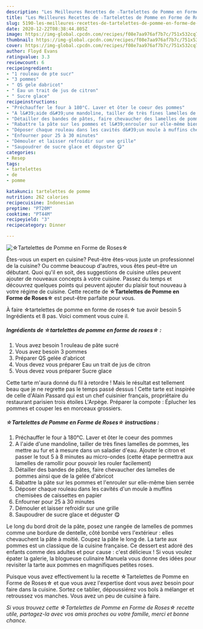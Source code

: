 ```yaml
---
description: "Les Meilleures Recettes de ☆Tartelettes de Pomme en Forme de Roses☆"
title: "Les Meilleures Recettes de ☆Tartelettes de Pomme en Forme de Roses☆"
slug: 5190-les-meilleures-recettes-de-tartelettes-de-pomme-en-forme-de-roses
date: 2020-12-22T08:38:44.805Z
image: https://img-global.cpcdn.com/recipes/f08e7aa976af7b7c/751x532cq70/☆tartelettes-de-pomme-en-forme-de-roses☆-photo-principale-de-la-recette.jpg
thumbnail: https://img-global.cpcdn.com/recipes/f08e7aa976af7b7c/751x532cq70/☆tartelettes-de-pomme-en-forme-de-roses☆-photo-principale-de-la-recette.jpg
cover: https://img-global.cpcdn.com/recipes/f08e7aa976af7b7c/751x532cq70/☆tartelettes-de-pomme-en-forme-de-roses☆-photo-principale-de-la-recette.jpg
author: Floyd Evans
ratingvalue: 3.3
reviewcount: 6
recipeingredient:
- "1 rouleau de pte sucr"
- "3 pommes"
- " QS gele dabricot"
- " Eau un trait de jus de citron"
- " Sucre glace"
recipeinstructions:
- "Préchauffer le four à 180°C. Laver et ôter le coeur des pommes"
- "A l&#39;aide d&#39;une mandoline, tailler de très fines lamelles de pommes, les mettre au fur et à mesure dans un saladier d&#39;eau. Ajouter le citron et passer le tout 5 à 8 minutes au micro-ondes (cette étape permettra aux lamelles de ramollir pour pouvoir les rouler facilement)"
- "Détailler des bandes de pâtes, faire chevaucher des lamelles de pommes ainsi que de la gelée d&#39;abricot"
- "Rabattre la pâte sur les pommes et l&#39;enrouler sur elle-même bien serrée"
- "Déposer chaque rouleau dans les cavités d&#39;un moule à muffins chemisėes de caissettes en papier"
- "Enfourner pour 25 à 30 minutes"
- "Démouler et laisser refroidir sur une grille"
- "Saupoudrer de sucre glace et déguster 😋"
categories:
- Resep
tags:
- tartelettes
- de
- pomme

katakunci: tartelettes de pomme 
nutrition: 262 calories
recipecuisine: Indonesian
preptime: "PT20M"
cooktime: "PT44M"
recipeyield: "3"
recipecategory: Dinner

---
```



![☆Tartelettes de Pomme en Forme de Roses☆](https://img-global.cpcdn.com/recipes/f08e7aa976af7b7c/751x532cq70/☆tartelettes-de-pomme-en-forme-de-roses☆-photo-principale-de-la-recette.jpg)

Êtes-vous un expert en cuisine? Peut-être êtes-vous juste un professionnel de la cuisine? Ou comme beaucoup d'autres, vous êtes peut-être un débutant. Quoi qu'il en soit, des suggestions de cuisine utiles peuvent ajouter de nouveaux concepts à votre cuisine. Passez du temps et découvrez quelques points qui peuvent ajouter du plaisir tout nouveau à votre régime de cuisine. Cette recette de <strong> ☆Tartelettes de Pomme en Forme de Roses☆ </strong> est peut-être parfaite pour vous.

<!--inarticleads1-->

À faire ☆tartelettes de pomme en forme de roses☆ tue avoir besoin 5 Ingrédients et 8 pas. Voici comment vous cuire il.

##### Ingrédients de ☆tartelettes de pomme en forme de roses☆ :

1. Vous avez besoin 1 rouleau de pâte sucré
1. Vous avez besoin 3 pommes
1. Préparer  QS gelée d&#39;abricot
1. Vous devez vous préparer  Eau un trait de jus de citron
1. Vous devez vous préparer  Sucre glace


Cette tarte m&#39;aura donné du fil à retordre ! Mais le résultat est tellement beau que je ne regrette pas le temps passé dessus ! Cette tarte est inspirée de celle d&#39;Alain Passard qui est un chef cuisinier français, propriétaire du restaurant parisien trois étoiles L&#39;Arpège. Préparer la compote : Éplucher les pommes et couper les en morceaux grossiers. 

<!--inarticleads2-->

##### ☆Tartelettes de Pomme en Forme de Roses☆ instructions :

1. Préchauffer le four à 180°C. Laver et ôter le coeur des pommes
1. A l&#39;aide d&#39;une mandoline, tailler de très fines lamelles de pommes, les mettre au fur et à mesure dans un saladier d&#39;eau. Ajouter le citron et passer le tout 5 à 8 minutes au micro-ondes (cette étape permettra aux lamelles de ramollir pour pouvoir les rouler facilement)
1. Détailler des bandes de pâtes, faire chevaucher des lamelles de pommes ainsi que de la gelée d&#39;abricot
1. Rabattre la pâte sur les pommes et l&#39;enrouler sur elle-même bien serrée
1. Déposer chaque rouleau dans les cavités d&#39;un moule à muffins chemisėes de caissettes en papier
1. Enfourner pour 25 à 30 minutes
1. Démouler et laisser refroidir sur une grille
1. Saupoudrer de sucre glace et déguster 😋


Le long du bord droit de la pâte, posez une rangée de lamelles de pommes comme une bordure de dentelle, côté bombé vers l&#39;extérieur : elles chevauchent la pâte à moitié. Coupez la pâte le long de. La tarte aux pommes est un classique de la cuisine française. Ce dessert est adoré des enfants comme des adultes et pour cause : c&#39;est délicieux ! Si vous voulez épater la galerie, la blogueuse culinaire Manuela vous donne des idées pour revisiter la tarte aux pommes en magnifiques petites roses. 

<!--inarticleads1-->

<p>
Puisque vous avez effectivement lu la recette ☆Tartelettes de Pomme en Forme de Roses☆ et que vous avez l'expertise dont vous avez besoin pour faire dans la cuisine. Sortez ce tablier, dépoussiérez vos bols à mélanger et retroussez vos manches. Vous avez un peu de cuisine à faire.
</p>

<p>
<i>Si vous trouvez cette ☆Tartelettes de Pomme en Forme de Roses☆ recette utile, partagez-la avec vos amis proches ou votre famille, merci et bonne chance.</i>
</p>
